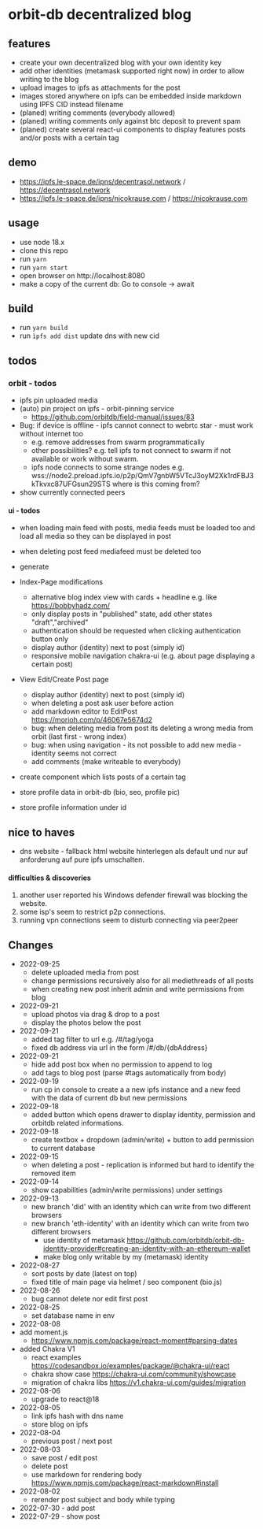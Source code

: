 # orbit-db decentralized blog
## features
- create your own decentralized blog with your own identity key
- add other identities (metamask supported right now) in order to allow writing to the blog
- upload images to ipfs as attachments for the post
- images stored anywhere on ipfs can be embedded inside markdown using IPFS CID instead filename
- (planed) writing comments (everybody allowed) 
- (planed) writing comments only against btc deposit to prevent spam 
- (planed) create several react-ui components to display features posts and/or posts with a certain tag

## demo
- https://ipfs.le-space.de/ipns/decentrasol.network / https://decentrasol.network 
- https://ipfs.le-space.de/ipns/nicokrause.com  / https://nicokrause.com

## usage
- use node 18.x
- clone this repo 
- run ``yarn``
- run ``yarn start``
- open browser on http://localhost:8080
- make a copy of the current db: Go to console -> await 

## build 
- run ``yarn build``
- run ``ìpfs add dist`` update dns with new cid 

## todos
### orbit - todos
- ipfs pin uploaded media
- (auto) pin project on ipfs - orbit-pinning service
    - https://github.com/orbitdb/field-manual/issues/83
- Bug: if device is offline - ipfs cannot connect to webrtc star - must work without internet too
    - e.g. remove addresses from swarm programmatically 
    - other possibilities? e.g. tell ipfs to not connect to swarm if not available or work without swarm.
    - ipfs node connects to some strange nodes e.g. wss://node2.preload.ipfs.io/p2p/QmV7gnbW5VTcJ3oyM2Xk1rdFBJ3kTkvxc87UFGsun29STS where is this coming from?
- show currently connected peers

#### ui - todos
- when loading main feed with posts, media feeds must be loaded too and load all media so they can be displayed in post
- when deleting post feed mediafeed must be deleted too
- generate
- Index-Page modifications
    - alternative blog index view with cards + headline e.g. like https://bobbyhadz.com/
    - only display posts in "published" state, add other states "draft","archived"
    - authentication should be requested when clicking authentication button only
    - display author (identity) next to post (simply id)
    - responsive mobile navigation chakra-ui (e.g. about page displaying a certain post)
- View Edit/Create Post page
    - display author (identity) next to post (simply id)
    - when deleting a post ask user before action
    - add markdown editor to EditPost https://morioh.com/p/46067e5674d2
    - bug: when deleting media from post its deleting a wrong media from orbit (last first - wrong index)
    - bug: when using navigation - its not possible to add new media - identity seems not correct 
    - add comments (make writeable to everybody)

- create component which lists posts of a certain tag
- store profile data in orbit-db (bio, seo, profile pic)
- store profile information under id

## nice to haves
- dns website - fallback html website hinterlegen als default und nur auf anforderung auf pure ipfs umschalten.

#### difficulties & discoveries
1. another user reported his Windows defender firewall was blocking the website.
2. some isp's seem to restrict p2p connections.
3. running vpn connections seem to disturb connecting via peer2peer

## Changes
- 2022-09-25
    - delete uploaded media from post
    - change permissions recursively also for all mediethreads of all posts
    - when creating new post inherit admin and write permissions from blog
- 2022-09-21
    - upload photos via drag & drop to a post
    - display the photos below the post 
- 2022-09-21
    - added tag filter to url e.g. /#/tag/yoga 
    - fixed db address via url in the form /#/db/{dbAddress}
- 2022-09-21
    - hide add post box when no permission to append to log
    - add tags to blog post (parse #tags automatically from body)
- 2022-09-19
    - run cp in console to create a a new ipfs instance and a new feed with the data of current db but new permissions
- 2022-09-18
    - added button which opens drawer to display identity, permission and orbitdb related informations.
- 2022-09-18
    - create textbox + dropdown (admin/write) + button to add permission to current database 
- 2022-09-15
   - when deleting a post - replication is informed but hard to identify the removed item
- 2022-09-14
    - show capabilities (admin/write permissions) under settings
- 2022-09-13
    - new branch 'did' with an identity which can write from two different browsers
    - new branch 'eth-identity' with an identity which can write from two different browsers
        - use identity of metamask https://github.com/orbitdb/orbit-db-identity-provider#creating-an-identity-with-an-ethereum-wallet
        - make blog only writable by my (metamask) identity
- 2022-08-27
    - sort posts by date (latest on top)
    - fixed title of main page via helmet / seo component (bio.js)
- 2022-08-26
    - bug cannot delete nor edit first post
- 2022-08-25 
    - set database name in env
- 2022-08-08
- add moment.js 
    - https://www.npmjs.com/package/react-moment#parsing-dates
- added Chakra V1 
    - react examples https://codesandbox.io/examples/package/@chakra-ui/react
    - chakra show case https://chakra-ui.com/community/showcase
    - migration of chakra libs https://v1.chakra-ui.com/guides/migration
- 2022-08-06
    - upgrade to react@18 
- 2022-08-05
    - link ipfs hash with dns name
    - store blog on ipfs 
- 2022-08-04
    - previous post / next post 
- 2022-08-03
    - save post / edit post
    - delete post
    - use markdown for rendering body https://www.npmjs.com/package/react-markdown#install
- 2022-08-02 
    - rerender post subject and body while typing 
- 2022-07-30 - add post
- 2022-07-29 - show post